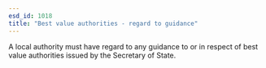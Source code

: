 ```yaml
---
esd_id: 1018
title: "Best value authorities - regard to guidance"
---
```


A local authority must have regard to any guidance to or in respect of best value authorities issued by the Secretary of State.

